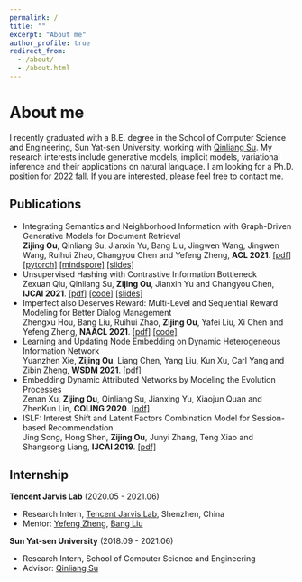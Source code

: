 ```yaml
---
permalink: /
title: ""
excerpt: "About me"
author_profile: true
redirect_from: 
  - /about/
  - /about.html
---
```


About me
======
I recently graduated with a B.E. degree in the School of  Computer Science and Engineering, Sun Yat-sen University, working with [Qinliang Su](http://sdcs.sysu.edu.cn/content/3796). My research interests include generative models, implicit models, variational inference and their applications on natural language. I am looking for a Ph.D. position for 2022 fall. If you are interested, please feel free to contact me.

Publications
------
- Integrating Semantics and Neighborhood Information with Graph-Driven Generative Models for Document Retrieval <br>
 <b>Zijing Ou</b>, Qinliang Su, Jianxin Yu, Bang Liu, Jingwen Wang, Jingwen Wang, Ruihui Zhao, Changyou Chen and Yefeng Zheng, <b>ACL 2021</b>. <a href="https://j-zin.github.io/files/acl_2021.pdf">[pdf]</a> <a href="https://github.com/J-zin/SNUH">[pytorch]</a> <a href="https://github.com/J-zin/SNUH-mindspore">[mindspore]</a>  <a href="https://j-zin.github.io/files/acl_2021_slides.pdf">[slides]</a>
- Unsupervised Hashing with Contrastive Information Bottleneck <br>
 Zexuan Qiu, Qinliang Su, <b>Zijing Ou</b>, Jianxin Yu and Changyou Chen, <b>IJCAI 2021</b>. <a href="https://arxiv.org/pdf/2105.06138.pdf">[pdf]</a> <a href="https://github.com/qiuzx2/CIBHash">[code]</a> <a href="https://j-zin.github.io/files/ijcai_2021_slides.pdf">[slides]</a>
- Imperfect also Deserves Reward: Multi-Level and Sequential Reward Modeling for Better Dialog Management <br>
 Zhengxu Hou, Bang Liu, Ruihui Zhao, <b>Zijing Ou</b>, Yafei Liu, Xi Chen and Yefeng Zheng, <b>NAACL 2021</b>. <a href="https://arxiv.org/pdf/2104.04748.pdf">[pdf]</a> <a href="https://github.com/sherlock1987/SeqReward">[code]</a>
- Learning and Updating Node Embedding on Dynamic Heterogeneous Information Network <br>
 Yuanzhen Xie, <b>Zijing Ou</b>, Liang Chen, Yang Liu, Kun Xu, Carl Yang and Zibin Zheng, <b>WSDM 2021</b>. <a href="https://dl.acm.org/doi/pdf/10.1145/3437963.3441745">[pdf]</a>
- Embedding Dynamic Attributed Networks by Modeling the Evolution Processes <br>
 Zenan Xu, <b>Zijing Ou</b>, Qinliang Su, Jianxing Yu, Xiaojun Quan and ZhenKun Lin, <b>COLING 2020</b>. <a href="https://www.aclweb.org/anthology/2020.coling-main.600.pdf">[pdf]</a>
- ISLF: Interest Shift and Latent Factors Combination Model for Session-based Recommendation <br>
 Jing Song, Hong Shen, <b>Zijing Ou</b>, Junyi Zhang, Teng Xiao and Shangsong Liang, <b>IJCAI 2019</b>. <a href="https://www.ijcai.org/Proceedings/2019/0799.pdf">[pdf]</a>

Internship
------

**Tencent Jarvis Lab** (2020.05 - 2021.06)
- Research Intern, <a href="https://jarvislab.tencent.com/">Tencent Jarvis Lab</a>, Shenzhen, China
- Mentor: [Yefeng Zheng](https://sites.google.com/site/yefengzheng/), [Bang Liu](http://www-labs.iro.umontreal.ca/~liubang/)

**Sun Yat-sen University** (2018.09 - 2021.06)
- Research Intern, School of Computer Science and Engineering
- Advisor: [Qinliang Su](http://sdcs.sysu.edu.cn/content/3796)
